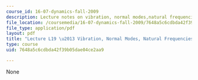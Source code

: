 ```yaml
---
course_id: 16-07-dynamics-fall-2009
description: Lecture notes on vibration, normal modes,natural frequencies, and instability.
file_location: /coursemedia/16-07-dynamics-fall-2009/7648a5c6cdbda42f39b05dae04ce2aa9_MIT16_07F09_Lec19.pdf
file_type: application/pdf
layout: pdf
title: "Lecture L19 \u2013 Vibration, Normal Modes, Natural Frequencies, Instability"
type: course
uid: 7648a5c6cdbda42f39b05dae04ce2aa9

---
```

None